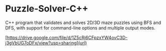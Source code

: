 # Puzzle-Solver-C++
C++ program that validates and solves 2D/3D maze puzzles using BFS and DFS, with support for command-line options and multiple output modes.


[https://drive.google.com/file/d/1Z5cRj6CFpzxYW4ovC3D-j3gVbUG7oDFx/view?usp=sharing](url)
